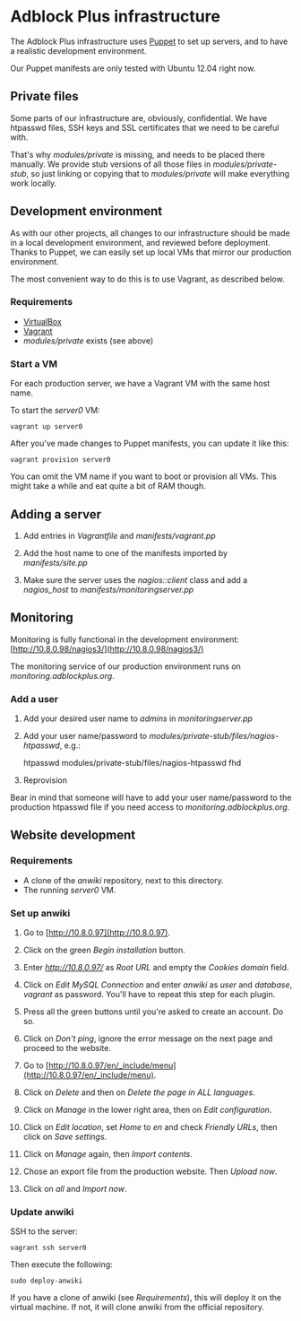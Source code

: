 Adblock Plus infrastructure
===========================

The Adblock Plus infrastructure uses [Puppet](http://puppetlabs.com/)
to set up servers, and to have a realistic development environment.

Our Puppet manifests are only tested with Ubuntu 12.04 right now.

Private files
-------------

Some parts of our infrastructure are, obviously, confidential. We have
htpasswd files, SSH keys and SSL certificates that we need to be
careful with.

That's why _modules/private_ is missing, and needs to be placed there
manually. We provide stub versions of all those files in
_modules/private-stub_, so just linking or copying that to
_modules/private_ will make everything work locally.

Development environment
-----------------------

As with our other projects, all changes to our infrastructure should
be made in a local development environment, and reviewed before
deployment. Thanks to Puppet, we can easily set up local VMs that
mirror our production environment.

The most convenient way to do this is to use Vagrant, as described
below.

### Requirements

* [VirtualBox](https://www.virtualbox.org/)
* [Vagrant](http://vagrantup.com/)
* _modules/private_ exists (see above)

### Start a VM

For each production server, we have a Vagrant VM with the same host
name.

To start the _server0_ VM:

	vagrant up server0

After you've made changes to Puppet manifests, you can update it like this:

	vagrant provision server0

You can omit the VM name if you want to boot or provision all
VMs. This might take a while and eat quite a bit of RAM though.

Adding a server
---------------

1. Add entries in _Vagrantfile_ and _manifests/vagrant.pp_

2. Add the host name to one of the manifests imported by
_manifests/site.pp_

3. Make sure the server uses the _nagios::client_ class and add a
_nagios\_host_ to _manifests/monitoringserver.pp_

Monitoring
----------

Monitoring is fully functional in the development environment:
[http://10.8.0.98/nagios3/](http://10.8.0.98/nagios3/)

The monitoring service of our production environment runs on
_monitoring.adblockplus.org_.

### Add a user

1. Add your desired user name to _admins_ in _monitoringserver.pp_

2. Add your user name/password to
_modules/private-stub/files/nagios-htpasswd_, e.g.:
    
	htpasswd modules/private-stub/files/nagios-htpasswd fhd

3. Reprovision

Bear in mind that someone will have to add your user name/password to
the production htpasswd file if you need access to
_monitoring.adblockplus.org_.

Website development
-------------------

### Requirements

* A clone of the _anwiki_ repository, next to this directory.
* The running _server0_ VM.

### Set up anwiki

1. Go to [http://10.8.0.97](http://10.8.0.97).

2. Click on the green _Begin installation_ button.

3. Enter _http://10.8.0.97/_ as _Root URL_ and empty the _Cookies
domain_ field.

4. Click on _Edit MySQL Connection_ and enter _anwiki_ as _user_ and
_database_, _vagrant_ as password. You'll have to repeat this step for
each plugin.

5. Press all the green buttons until you're asked to create an account. Do so.

6. Click on _Don't ping_, ignore the error message on the next page
and proceed to the website.

7. Go to
[http://10.8.0.97/en/_include/menu](http://10.8.0.97/en/_include/menu).

8. Click on _Delete_ and then on _Delete the page in ALL languages_.

9. Click on _Manage_ in the lower right area, then on _Edit
configuration_.

10. Click on _Edit location_, set _Home_ to _en_ and check _Friendly
URLs_, then click on _Save settings_.

11. Click on _Manage_ again, then _Import contents_.

12. Chose an export file from the production website. Then _Upload
now_.

13. Click on _all_ and _Import now_.

### Update anwiki

SSH to the server:

	vagrant ssh server0

Then execute the following:

	sudo deploy-anwiki

If you have a clone of anwiki (see _Requirements_), this will deploy
it on the virtual machine. If not, it will clone anwiki from the
official repository.
